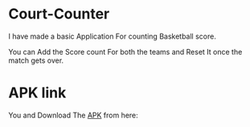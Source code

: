 # Court-Counter

I have made a basic Application For counting Basketball score.

You can Add the Score count For both the teams and Reset It once the match gets over.
# APK link
You and Download The [APK]() from here:
